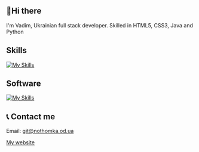 ## 👋Hi there
I'm Vadim, Ukrainian full stack developer. Skilled in HTML5, CSS3, Java and Python

## Skills
[![My Skills](https://skillicons.dev/icons?i=html,css,js,python,java,mongodb,git,cloudflare,raspberrypi&perline=9)](https://skillicons.dev)

## Software
[![My Skills](https://skillicons.dev/icons?i=photoshop,vscode,docker,figma,idea,pycharm,godot,linux,windows&perline=9)](https://skillicons.dev)

## 📞 Contact me
Email: [git@nothomka.od.ua](mailto:git@nothomka.od.ua)

[My website](https://www.nothomka.od.ua/)
